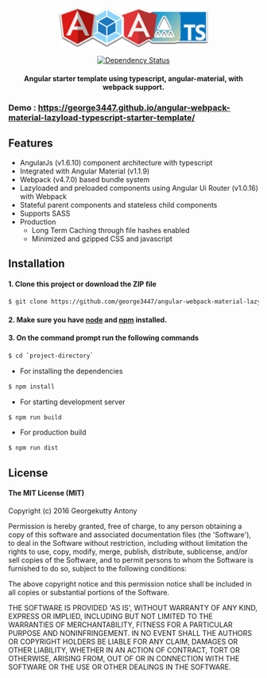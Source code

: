 

<p align="center">
  <a href="https://george3447.github.io/angular-webpack-material-lazyload-typescript-starter-template/">
    <img alt="angular-webpack-material-lazyload-typescript-starter-template" src="https://github.com/george3447/angular-webpack-material-lazyload-typescript-starter-template/raw/master/src/assets/images/logo.png?raw=true" width="300">
  </a>
</p>

<p align="center">
 <a href='https://gemnasium.com/github.com/george3447/angular-webpack-material-lazyload-typescript-starter-template'><img src="https://gemnasium.com/badges/github.com/george3447/angular-webpack-material-lazyload-typescript-starter-template.svg?style=flat-square" alt="Dependency Status" /></a></p>
<h4 align="center">
    Angular starter template using typescript, angular-material, with webpack support.
</h4>


### Demo : https://george3447.github.io/angular-webpack-material-lazyload-typescript-starter-template/

## Features

* AngularJs (v1.6.10) component architecture with typescript
* Integrated with Angular Material (v1.1.9)
* Webpack (v4.7.0) based bundle system 
* Lazyloaded and preloaded components using Angular Ui Router (v1.0.16) with Webpack
* Stateful parent components and stateless child components
* Supports SASS
* Production
  * Long Term Caching through file hashes enabled
  * Minimized and gzipped CSS and javascript

## Installation

#### 1. Clone this project or download the ZIP file

```sh
$ git clone https://github.com/george3447/angular-webpack-material-lazyload-typescript-starter-template.git
```

#### 2.  Make sure you have [node](https://nodejs.org/en/download/) and  [npm](https://www.npmjs.org/) installed.
 
#### 3. On the command prompt run the following commands

```sh
$ cd `project-directory`
```
- For installing the dependencies
```sh
$ npm install 
```
- For starting development server 
```sh
$ npm run build
```
- For production build
```sh
$ npm run dist 
```

## License

#### The MIT License (MIT)
Copyright (c) 2016 Georgekutty Antony


Permission is hereby granted, free of charge, to any person obtaining a copy of this software and associated documentation files (the 'Software'), to deal in the Software without restriction, including without limitation the rights to use, copy, modify, merge, publish, distribute, sublicense, and/or sell copies of the Software, and to permit persons to whom the Software is furnished to do so, subject to the following conditions:

The above copyright notice and this permission notice shall be included in all copies or substantial portions of the Software.

THE SOFTWARE IS PROVIDED 'AS IS', WITHOUT WARRANTY OF ANY KIND, EXPRESS OR IMPLIED, INCLUDING BUT NOT LIMITED TO THE WARRANTIES OF MERCHANTABILITY, FITNESS FOR A PARTICULAR PURPOSE AND NONINFRINGEMENT. IN NO EVENT SHALL THE AUTHORS OR COPYRIGHT HOLDERS BE LIABLE FOR ANY CLAIM, DAMAGES OR OTHER LIABILITY, WHETHER IN AN ACTION OF CONTRACT, TORT OR OTHERWISE, ARISING FROM, OUT OF OR IN CONNECTION WITH THE SOFTWARE OR THE USE OR OTHER DEALINGS IN THE SOFTWARE.
